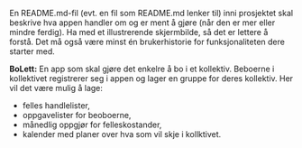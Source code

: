 En README.md-fil (evt. en fil som README.md lenker til) inni prosjektet skal beskrive hva appen handler om og er ment å gjøre (når den er mer eller mindre ferdig).
Ha med et illustrerende skjermbilde, så det er lettere å forstå. Det må også være minst én brukerhistorie for funksjonaliteten dere starter med.



**BoLett:**
    En app som skal gjøre det enkelre å bo i et kollektiv. Beboerne i kollektivet registrerer seg i appen og lager en gruppe for deres kollektiv. Her vil det
    være mulig å lage: 
        
*  felles handlelister, 
*  oppgavelister for beoboerne, 
*  månedlig oppgjør for felleskostander, 
*  kalender med planer over hva som vil skje i kollktivet.
    